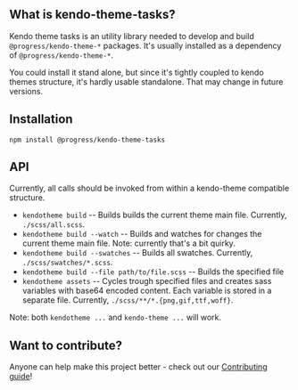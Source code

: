 ## What is kendo-theme-tasks?

Kendo theme tasks is an utility library needed to develop and build `@progress/kendo-theme-*` packages. It's usually installed as a dependency of `@progress/kendo-theme-*`.

You could install it stand alone, but since it's tightly coupled to kendo themes structure, it's hardly usable standalone. That may change in future versions.

## Installation

```
npm install @progress/kendo-theme-tasks
```

## API

Currently, all calls should be invoked from within a kendo-theme compatible structure.

* `kendotheme build` -- Builds builds the current theme main file. Currently, `./scss/all.scss`.
* `kendotheme build --watch` -- Builds and watches for changes the current theme main file. Note: currently that's a bit quirky.
* `kendotheme build --swatches` -- Builds all swatches. Currently, `./scss/swatches/*.scss`.
* `kendotheme build --file path/to/file.scss` -- Builds the specified file
* `kendotheme assets` -- Cycles trough specified files and creates sass variables with base64 encoded content. Each variable is stored in a separate file. Currently, `./scss/**/*.{png,gif,ttf,woff}`.

Note: both `kendotheme ...` and `kendo-theme ...` will work.

##

## Want to contribute?

Anyone can help make this project better - check out our [Contributing guide](./CONTRIBUTING.md)!
